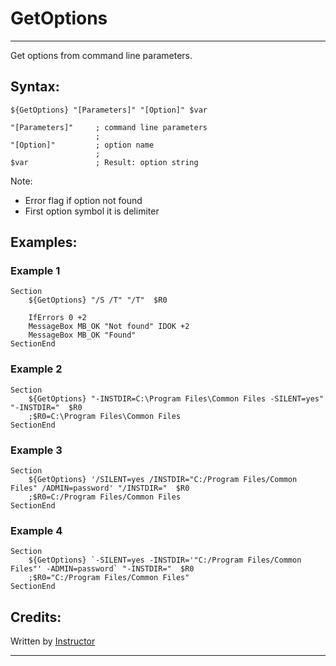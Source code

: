 # GetOptions

---

Get options from command line parameters.

## Syntax:

	${GetOptions} "[Parameters]" "[Option]" $var

	"[Parameters]"     ; command line parameters
	                   ;
	"[Option]"         ; option name
	                   ;
	$var               ; Result: option string

Note:

- Error flag if option not found 
- First option symbol it is delimiter

## Examples:

### Example 1

	Section
		${GetOptions} "/S /T" "/T"  $R0

		IfErrors 0 +2
		MessageBox MB_OK "Not found" IDOK +2
		MessageBox MB_OK "Found"
	SectionEnd

### Example 2

	Section
		${GetOptions} "-INSTDIR=C:\Program Files\Common Files -SILENT=yes" "-INSTDIR="  $R0
		;$R0=C:\Program Files\Common Files
	SectionEnd

### Example 3

	Section
		${GetOptions} '/SILENT=yes /INSTDIR="C:/Program Files/Common Files" /ADMIN=password' "/INSTDIR="  $R0
		;$R0=C:/Program Files/Common Files
	SectionEnd

### Example 4

	Section
		${GetOptions} `-SILENT=yes -INSTDIR='"C:/Program Files/Common Files"' -ADMIN=password` "-INSTDIR="  $R0
		;$R0="C:/Program Files/Common Files"
	SectionEnd

## Credits:

Written by [Instructor](1)

---

[1]: http://nsis.sourceforge.net/User:Instructor